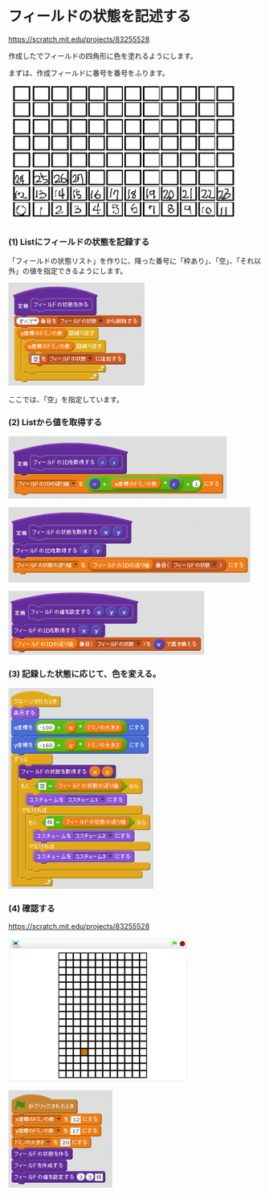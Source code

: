 # フィールドの状態を記述する

https://scratch.mit.edu/projects/83255528


作成したでフィールドの四角形に色を塗れるようにします。

まずは、作成フィールドに番号を番号をふります。

![](filed_id.png)


### (1) Listにフィールドの状態を記録する

「フィールドの状態リスト」を作りに、降った番号に「枠あり」、「空」、「それ以外」の値を指定できるようにします。

![](script_create_state.png)

ここでは、「空」を指定しています。

### (2) Listから値を取得する
![](script_get_state_id.png)

![](script_get_state_value.png)

![](script_set_state_value.png)



### (3) 記録した状態に応じて、色を変える。

![](script_paint_domino.png)



### (4) 確認する

https://scratch.mit.edu/projects/83255528

![](test.png)


![](script_main.png)